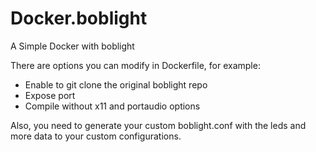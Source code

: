 # Docker.boblight
A Simple Docker with boblight

There are options you can modify in Dockerfile, for example:
* Enable to git clone the original boblight repo
* Expose port 
* Compile without x11 and portaudio options

Also, you need to generate your custom boblight.conf with the leds and more data to your custom configurations.


